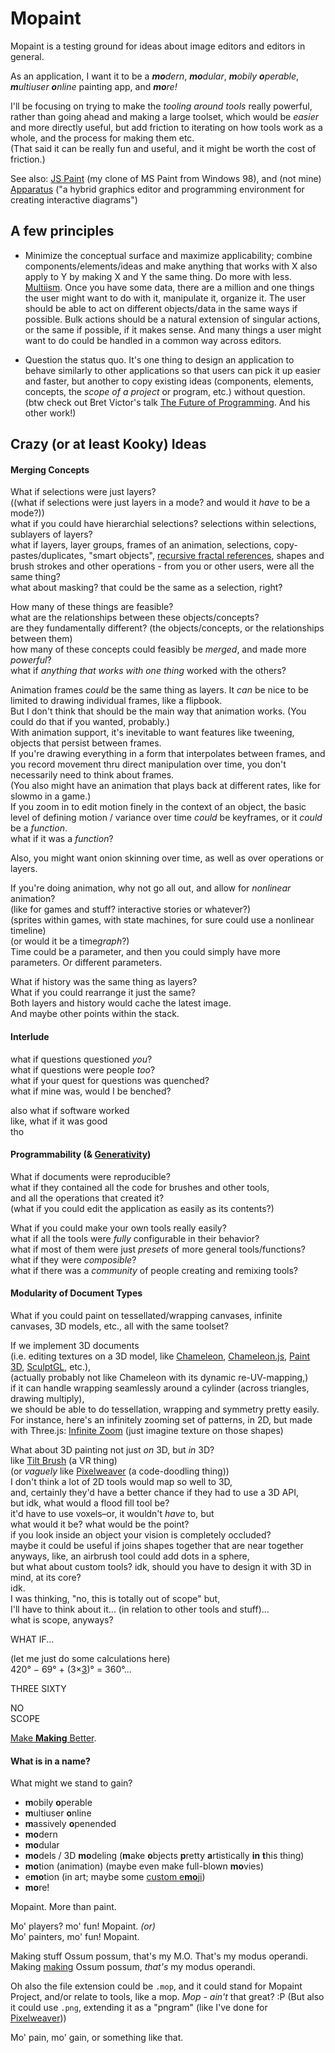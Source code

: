 # Mopaint

Mopaint is a testing ground for ideas about image editors and editors in general.  

As an application,
I want it to be a
_**mo**dern_, _**mo**dular_,
_**m**obily **o**perable_, _**m**ultiuser **o**nline_
painting app, and _**mo**re!_  

I'll be focusing on trying to make the _tooling around tools_ really powerful,
rather than going ahead and making a large toolset, which would be _easier_ and more directly useful,
but add friction to iterating on how tools work as a whole, and the process for making them etc.  
(That said it can be really fun and useful, and it might be worth the cost of friction.)

See also: [JS Paint][] (my clone of MS Paint from Windows 98), and (not mine) [Apparatus][] ("a hybrid graphics editor and programming environment for creating interactive diagrams")

## A few principles

* Minimize the conceptual surface and maximize applicability;
combine components/elements/ideas and make anything that works with X also apply to Y by making X and Y the same thing.
Do more with less. [Multiism][].
Once you have some data, there are a million and one things the user might want to do with it, manipulate it, organize it.
The user should be able to act on different objects/data in the same ways if possible.
Bulk actions should be a natural extension of singular actions, or the same if possible, if it makes sense.
And many things a user might want to do could be handled in a common way across editors.

* Question the status quo.
It's one thing to design an application to behave similarly to other applications so that users can pick it up easier and faster,
but another to copy existing ideas (components, elements, concepts, the *scope of a project* or program, etc.) without question.
(btw check out Bret Victor's talk [The Future of Programming][]. And his other work!)

## Crazy (or at least Kooky) Ideas

#### Merging Concepts

What if selections were just layers?  
((what if selections were just layers in a mode? and would it _have_ to be a mode?))  
what if you could have hierarchial selections? selections within selections, sublayers of layers?  
what if layers, layer groups, frames of an animation, selections, copy-pastes/duplicates, "smart objects",
[recursive fractal references][Doodal], shapes and brush strokes and other operations - from you or other users, were all the same thing?  
what about masking? that could be the same as a selection, right?

How many of these things are feasible?  
what are the relationships between these objects/concepts?  
are they fundamentally different? (the objects/concepts, or the relationships between them)  
how many of these concepts could feasibly be _merged_, and made more _powerful_?  
what if _anything that works with one thing_ worked with the others?  

Animation frames _could_ be the same thing as layers. It _can_ be nice to be limited to drawing individual frames, like a flipbook.  
But I don't think that should be the main way that animation works. (You could do that if you wanted, probably.)  
With animation support, it's inevitable to want features like tweening, objects that persist between frames.  
If you're drawing everything in a form that interpolates between frames, and you record movement thru direct manipulation over time, you don't necessarily need to think about frames.  
(You also might have an animation that plays back at different rates, like for slowmo in a game.)  
If you zoom in to edit motion finely in the context of an object, the basic level of defining motion / variance over time _could_ be keyframes, or it _could_ be a _function_.  
what if it was a _function_?  

Also, you might want onion skinning over time, as well as over operations or layers.  

If you're doing animation, why not go all out, and allow for _nonlinear_ animation?  
(like for games and stuff? interactive stories or whatever?)  
(sprites within games, with state machines, for sure could use a nonlinear timeline)  
(or would it be a time*graph*?)  
Time could be a parameter, and then you could simply have more parameters. Or different parameters.  

What if history was the same thing as layers?  
What if you could rearrange it just the same?  
Both layers and history would cache the latest image.  
And maybe other points within the stack.  

#### Interlude

what if questions questioned _you_?  
what if questions were people _too_?  
what if your quest for questions was quenched?  
what if mine was, would I be benched?  

also what if software worked  
like, what if it was good  
tho  

#### Programmability (& [Generativity][])

What if documents were reproducible?  
what if they contained all the code for brushes and other tools,  
and all the operations that created it?  
(what if you could edit the application as easily as its contents?)  

What if you could make your own tools really easily?  
what if all the tools were _fully_ configurable in their behavior?  
what if most of them were just _presets_ of more general tools/functions?  
what if they were _composible_?  
what if there was a _community_ of people creating and remixing tools?  

#### Modularity of Document Types

What if you could paint on tessellated/wrapping canvases, infinite canvases, 3D models, etc., all with the same toolset?  

If we implement 3D documents  
(i.e. editing textures on a 3D model,
like [Chameleon][], [Chameleon.js][], [Paint 3D][], [SculptGL][], etc.),  
(actually probably not like Chameleon with its dynamic re-UV-mapping,)  
if it can handle wrapping seamlessly around a cylinder (across triangles, drawing multiply),  
we should be able to do tessellation, wrapping and symmetry pretty easily.  
For instance, here's an infinitely zooming set of patterns, in 2D, but made with Three.js: [Infinite Zoom][]
(just imagine texture on those shapes)  

What about 3D painting not just _on_ 3D, but _in_ 3D?  
like [Tilt Brush][] (a VR thing)  
(or _vaguely_ like [Pixelweaver][] (a code-doodling thing))  
I don't think a lot of 2D tools would map so well to 3D,  
and, certainly they'd have a better chance if they had to use a 3D API,  
but idk, what would a flood fill tool be?  
it'd have to use voxels–or, it wouldn't _have_ to, but  
what would it be? what would be the point?  
if you look inside an object your vision is completely occluded?  
maybe it could be useful if joins shapes together that are near together  
anyways, like, an airbrush tool could add dots in a sphere,  
but what about custom tools? idk, should you have to design it with 3D in mind, at its core?  
idk.  
I was thinking, "no, this is totally out of scope" but,  
I'll have to think about it... (in relation to other tools and stuff)...  
what is scope, anyways?  

WHAT IF...  

(let me just do some calculations here)  
420° − 69° + (3×[3](https://www.google.com/search?q=illuminati&tbm=isch))° = 360°...  

THREE SIXTY  

NO  
SCOPE  

[Make **Making** Better][Make Making Better].

#### What is in a name?

What might we stand to gain?

- **m**obily **o**perable
- **m**ultiuser **o**nline
- **m**assively **o**penended
- **mo**dern
- **mo**dular
- **mo**dels / 3D **mo**deling (**m**ake **o**bjects **p**retty **a**rtistically **in** **t**his thing)
- **mo**tion (animation) (maybe even make full-blown **mo**vies)
- e**mo**tion (in art; maybe some [custom e**mo**ji](https://github.com/multiism/emoji))
- **mo**re!

Mopaint. More than paint.

Mo' players? mo' fun! Mopaint. _(or)_  
Mo' painters, mo' fun! Mopaint.

Making stuff Ossum possum, that's my M.O. That's my modus operandi.  
Making [making][Make Making Better] Ossum possum, _that's_ my modus operandi.

Oh also the file extension could be `.mop`, and it could stand for Mopaint Project,
and/or relate to tools, like a mop. _Mop - ain't_ that great? :P
(But also it could use `.png`, extending it as a "pngram" (like I've done for [Pixelweaver][]))

Mo' pain, mo' gain, or something like that.

[JS Paint]: https://github.com/1j01/jspaint/
[Apparatus]: http://aprt.us/
[Wavey]: https://github.com/1j01/wavey/
[Cityship]: https://github.com/1j01/cityship/
[Chiptool]: https://github.com/1j01/chiptool/
[Skele2D]: https://github.com/1j01/skele2d/
[Tiamblia-original]: https://github.com/1j01/tiamblia-original/
[React]: https://facebook.github.io/react/
[Preact]: https://preactjs.com/
[Vue]: https://vuejs.org/
[Svelte]: https://github.com/sveltejs/svelte
[jQuery]: https://jquery.com/
[Webpack]: https://webpack.github.io/
[Redux]: https://redux.js.org/
[Rollup]: https://rollupjs.org/
[Chameleon]: http://www-ui.is.s.u-tokyo.ac.jp/~takeo/chameleon/chameleon.htm
[Chameleon.js]: https://github.com/tomtung/chameleon.js
[Paint 3D]: https://www.microsoft.com/en-us/store/p/paint-3d/9nblggh5fv99
[SculptGL]: https://stephaneginier.com/sculptgl/
[Infinite Zoom]: https://www.infinitezoom.net/
[Tilt Brush]: https://www.tiltbrush.com/
[Pixelweaver]: https://github.com/1j01/pixelweaver/
[Doodal]: https://dood.al/
[Multiism]: https://multiism.ml/
[Generativity]: https://progrium.com/wiki/Generativity/
[The Future of Programming]: https://vimeo.com/71278954
[Make Making Better]: https://isaiahodhner.ml/make-making-better/
